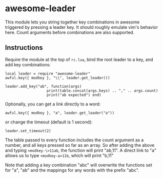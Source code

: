 awesome-leader
==============

This module lets you string together key combinations in awesome triggered by pressing a leader key. It should roughly emulate vim's behavior here. Count arguments before combinations are also supported.

Instructions
------------

Require the module at the top of `rc.lua`, bind the root leader to a key, and add key combinations:

    local leader = require "awesome-leader"
    awful.key({ modkey }, "\\", leader.get_leader())

    leader.add_key("ab", function(args)
                       print(table.concat(args.keys) .. "," .. args.count)
                       print("ab expected") end)

Optionally, you can get a link directly to a word:

    awful.key({ modkey }, "a", leader.get_leader("a"))

or change the timeout (default is 1 second):

    leader.set_timeout(2)

The table passed to every function includes the count argument as a number, and all keys pressed so far as an array.
So after adding the above and typing `<modkey-\>11ab`, the function will print "ab,11".
A direct link to "a" allows us to type `<modkey-a>11b`, which will print "b,11"


Note that adding a key combination "abc" will overwrite the functions set for "a", "ab" and the mappings for any words with the prefix "abc".
